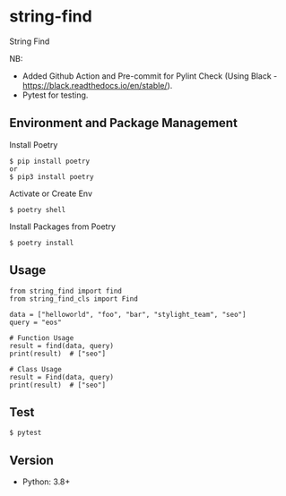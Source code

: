 # string-find
String Find

NB:
* Added Github Action and Pre-commit for Pylint Check (Using Black - https://black.readthedocs.io/en/stable/).
* Pytest for testing.

## Environment and Package Management
Install Poetry

    $ pip install poetry
    or
    $ pip3 install poetry

Activate or Create Env

    $ poetry shell

Install Packages from Poetry

    $ poetry install

## Usage

    from string_find import find
    from string_find_cls import Find

    data = ["helloworld", "foo", "bar", "stylight_team", "seo"]
    query = "eos"

    # Function Usage
    result = find(data, query)
    print(result)  # ["seo"]

    # Class Usage
    result = Find(data, query)
    print(result)  # ["seo"]

## Test

    $ pytest

## Version
* Python: 3.8+
